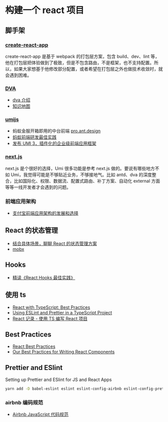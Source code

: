 # 构建一个 react 项目

## 脚手架

### [create-react-app](https://www.html.cn/create-react-app/docs/getting-started/)

create-react-app 是基于 webpack 的打包层方案，包含 build、dev、lint 等，他在打包层把体验做到了极致，但是不包含路由，不是框架，也不支持配置。所以，如果大家想基于他修改部分配置，或者希望在打包层之外也做技术收敛时，就会遇到困难。



### [DVA](https://dvajs.com/)

- [dva 介绍](https://github.com/dvajs/dva/issues/1)
- [知识地图](https://dvajs.com/knowledgemap/)



### [umijs](https://umijs.org/zh-CN)

- 蚂蚁金服开箱即用的中台前端 [pro.ant.design](https://pro.ant.design/)
- [蚂蚁前端研发最佳实践](https://github.com/sorrycc/blog/issues/90)
- [发布 UMI 3，插件化的企业级前端应用框架](https://zhuanlan.zhihu.com/p/110290443)

### [next.js](https://github.com/zeit/next.js)

next.js 是个很好的选择，Umi 很多功能是参考 next.js 做的。要说有哪些地方不如 Umi，我觉得可能是不够贴近业务，不够接地气。比如 antd、dva 的深度整合，比如国际化、权限、数据流、配置式路由、补丁方案、自动化 external 方面等等一线开发者才会遇到的问题。

### 前端应用架构

- [支付宝前端应用架构的发展和选择](https://github.com/sorrycc/blog/issues/6)

## React 的状态管理

- [结合具体场景，聊聊 React 的状态管理方案](https://juejin.im/post/5c47e3246fb9a049ad776355)
- [mobx](https://cn.mobx.js.org/)

## Hooks

- [精读《React Hooks 最佳实践》](https://juejin.im/post/5d75ae7a6fb9a06b0f2407e8)

## 使用 ts

- [React with TypeScript: Best Practices](https://www.sitepoint.com/react-with-typescript-best-practices/)
- [Using ESLint and Prettier in a TypeScript Project](https://dev.to/robertcoopercode/using-eslint-and-prettier-in-a-typescript-project-53jb)
- [React 记录 - 使用 TS 编写 React 项目](https://juejin.im/post/5dcea2bb6fb9a020340e8f09)

## Best Practices

- [React Best Practices](https://towardsdatascience.com/react-best-practices-804def6d5215)
- [Our Best Practices for Writing React Components](https://engineering.musefind.com/our-best-practices-for-writing-react-components-dec3eb5c3fc8)

## Prettier and ESlint

Setting up Prettier and ESlint for JS and React Apps

```sh
yarn add -D babel-eslint eslint eslint-config-airbnb eslint-config-prettier eslint-plugin-react eslint-plugin-import eslint-plugin-jsx-a11y prettier pretty-quick
```

### airbnb 编码规范

- [Airbnb JavaScript 代码规范](https://www.jianshu.com/p/527fe171e8d7)

